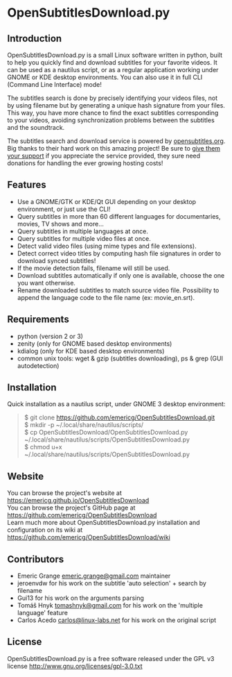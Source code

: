 OpenSubtitlesDownload.py
========================

Introduction
------------

OpenSubtitlesDownload.py is a small Linux software written in python, built to help you quickly find and download subtitles for your favorite videos. It can be used as a nautilus script, or as a regular application working under GNOME or KDE desktop environments. You can also use it in full CLI (Command Line Interface) mode!

The subtitles search is done by precisely identifying your videos files, not by using filename but by generating a unique hash signature from your files. This way, you have more chance to find the exact subtitles corresponding to your videos, avoiding synchronization problems between the subtitles and the soundtrack.

The subtitles search and download service is powered by [opensubtitles.org](http://www.opensubtitles.org). Big thanks to their hard work on this amazing project! Be sure to [give them your support](http://www.opensubtitles.org/en/support) if you appreciate the service provided, they sure need donations for handling the ever growing hosting costs!

Features
--------

- Use a GNOME/GTK or KDE/Qt GUI depending on your desktop environment, or just use the CLI!
- Query subtitles in more than 60 different languages for documentaries, movies, TV shows and more...
- Query subtitles in multiple languages at once.
- Query subtitles for multiple video files at once.
- Detect valid video files (using mime types and file extensions).
- Detect correct video titles by computing hash file signatures in order to download synced subtitles!
- If the movie detection fails, filename will still be used.
- Download subtitles automatically if only one is available, choose the one you want otherwise.
- Rename downloaded subtitles to match source video file. Possibility to append the language code to the file name (ex: movie_en.srt).

Requirements
------------

- python (version 2 or 3)
- zenity (only for GNOME based desktop environments)
- kdialog (only for KDE based desktop environments)
- common unix tools: wget & gzip (subtitles downloading), ps & grep (GUI autodetection)

Installation
------------

Quick installation as a nautilus script, under GNOME 3 desktop environment:

> $ git clone https://github.com/emericg/OpenSubtitlesDownload.git  
> $ mkdir -p ~/.local/share/nautilus/scripts/  
> $ cp OpenSubtitlesDownload/OpenSubtitlesDownload.py ~/.local/share/nautilus/scripts/OpenSubtitlesDownload.py  
> $ chmod u+x ~/.local/share/nautilus/scripts/OpenSubtitlesDownload.py  

Website
-------

You can browse the project's website at <https://emericg.github.io/OpenSubtitlesDownload>  
You can browse the project's GitHub page at <https://github.com/emericg/OpenSubtitlesDownload>  
Learn much more about OpenSubtitlesDownload.py installation and configuration on its wiki at <https://github.com/emericg/OpenSubtitlesDownload/wiki>  

Contributors
------------

- Emeric Grange <emeric.grange@gmail.com> maintainer
- jeroenvdw for his work on the subtitle 'auto selection' + search by filename
- Gui13 for his work on the arguments parsing
- Tomáš Hnyk <tomashnyk@gmail.com> for his work on the 'multiple language' feature
- Carlos Acedo <carlos@linux-labs.net> for his work on the original script

License
-------

OpenSubtitlesDownload.py is a free software released under the GPL v3 license <http://www.gnu.org/licenses/gpl-3.0.txt>
